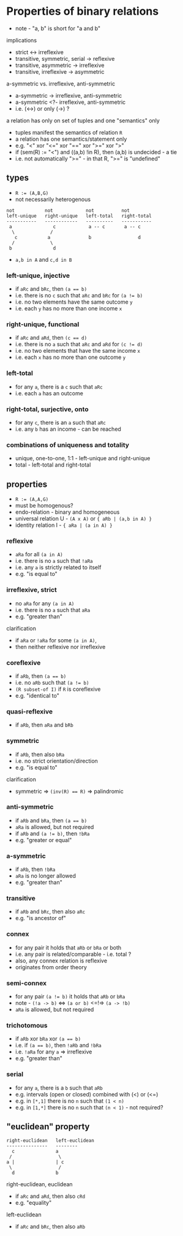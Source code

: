 
<!-- ======================================================================= -->
# Properties of binary relations

* note - "a, b" is short for "a and b"

implications

* strict <-> irreflexive
* transitive, symmetric, serial -> reflexive
* transitive, asymmetric -> irreflexive
* transitive, irreflexive -> asymmetric

a-symmetric vs. irreflexive, anti-symmetric

* a-symmetric -> irreflexive, anti-symmetric
* a-symmetric <?- irreflexive, anti-symmetric
* i.e. (<->) or only (->) ?

a relation has only on set of tuples and one "semantics" only

* tuples manifest the semantics of relation `R`
* a relation has one semantics/statement only
* e.g. "<" xor "<=" xor "==" xor ">=" xor ">"
* if (sem(R) := "<") and ((a,b) !in R), then (a,b) is undecided - a tie
* i.e. not automatically ">=" - in that R, ">=" is "undefined"

<!-- ======================================================================= -->
## types

* `R := (A,B,G)`
* not necessarily heterogenous

```
not           not            not          not
left-unique   right-unique   left-total   right-total
-----------   ------------   ----------   -----------
 a               c            a -- c       a -- c
  \             /
   c           a              b                 d
  /             \
 b               d
```

* `a,b in A` and `c,d in B`

### left-unique, injective

* if `aRc` and `bRc`, then `(a == b)`
* i.e. there is no `c` such that `aRc` and `bRc` for `(a != b)`
* i.e. no two elements have the same outcome `y`
* i.e. each `y` has no more than one income `x`

### right-unique, functional

* if `aRc` and `aRd`, then `(c == d)`
* i.e. there is no `a` such that `aRc` and `aRd` for `(c != d)`
* i.e. no two elements that have the same income `x`
* i.e. each `x` has no more than one outcome `y`

### left-total

* for any `a`, there is a `c` such that `aRc`
* i.e. each `a` has an outcome

### right-total, surjective, onto

* for any `c`, there is an `a` such that `aRc`
* i.e. any `b` has an income - can be reached

### combinations of uniqueness and totality

* unique, one-to-one, 1:1 - left-unique and right-unique
* total - left-total and right-total

<!-- ======================================================================= -->
## properties

* `R := (A,A,G)`
* must be homogenous?
* endo-relation - binary and homogeneous
* universal relation U - `(A x A)` or `{ aRb | (a,b in A) }`
* identity relation I - `{ aRa | (a in A) }`

### reflexive

* `aRa` for all `(a in A)`
* i.e. there is no `a` such that `!aRa`
* i.e. any `a` is strictly related to itself
* e.g. "is equal to"

### irreflexive, strict

* no `aRa` for any `(a in A)`
* i.e. there is no `a` such that `aRa`
* e.g. "greater than"

clarification

* if `aRa` or `!aRa` for some `(a in A)`,
* then neither reflexive nor irreflexive

### coreflexive

* if `aRb`, then `(a == b)`
* i.e. no `aRb` such that `(a != b)`
* `(R subset-of I)` if `R` is coreflexive
* e.g. "identical to"

### quasi-reflexive

* if `aRb`, then `aRa` and `bRb`

### symmetric

* if `aRb`, then also `bRa`
* i.e. no strict orientation/direction
* e.g. "is equal to"

clarification

* symmetric => `(inv(R) == R)` => palindromic

### anti-symmetric

* if `aRb` and `bRa`, then `(a == b)`
* `aRa` is allowed, but not required
* if `aRb` and `(a != b)`, then `!bRa`
* e.g. "greater or equal"

### a-symmetric

* if `aRb`, then `!bRa`
* `aRa` is no longer allowed
* e.g. "greater than"

### transitive

* if `aRb` and `bRc`, then also `aRc`
* e.g. "is ancestor of"

### connex

* for any pair it holds that `aRb` or `bRa` or both
* i.e. any pair is related/comparable - i.e. total ?
* also, any connex relation is reflexive
* originates from order theory

### semi-connex

* for any pair `(a != b)` it holds that `aRb` or `bRa`
* note - `(!a -> b)` <=> `(a or b)` <=!=> `(a -> !b)`
* `aRa` is allowed, but not required

### trichotomous

* if `aRb` xor `bRa` xor `(a == b)`
* i.e. if `(a == b)`, then `!aRb` and `!bRa`
* i.e. `!aRa` for any `a` => irreflexive
* e.g. "greater than"

### serial

* for any `a`, there is a `b` such that `aRb`
* e.g. intervals (open or closed) combined with (<) or (<=)
* e.g. in `[*,1]` there is no `n` such that `(1 < n)`
* e.g. in `[1,*]` there is no `n` such that `(n < 1)` - not required?

<!-- ======================================================================= -->
## "euclidean" property

```
right-euclidean   left-euclidean
---------------   --------
  c               a
 /                 \
a |               | c
 \                 /
  d               b
```

right-euclidean, euclidean

* if `aRc` and `aRd`, then also `cRd`
* e.g. "equality"

left-euclidean

* if `aRc` and `bRc`, then also `aRb`
